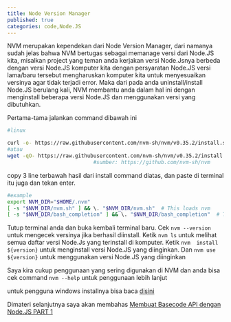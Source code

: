 ```yaml
---
title: Node Version Manager
published: true
categories: code,Node.JS
---
```

NVM merupakan kependekan dari Node Version Manager, dari namanya sudah jelas bahwa NVM bertugas sebagai memanage versi dari Node.JS kita, misalkan project yang teman anda kerjakan versi Node.Jsnya berbeda dengan versi Node.JS komputer kita dengan persyaratan Node.JS versi lama/baru tersebut mengharuskan komputer kita untuk menyesuaikan versinya agar tidak terjadi error. Maka dari pada anda uninstall/install Node.JS berulang kali, NVM membantu anda dalam hal ini dengan menginstall beberapa versi Node.JS dan menggunakan versi yang dibutuhkan.

Pertama-tama jalankan command dibawah ini
```sh
#linux

curl -o- https://raw.githubusercontent.com/nvm-sh/nvm/v0.35.2/install.sh | bash
#atau
wget -qO- https://raw.githubusercontent.com/nvm-sh/nvm/v0.35.2/install.sh | bash
							#sumber: https://github.com/nvm-sh/nvm
```
copy 3 line terbawah hasil dari install command diatas, dan paste di terminal itu juga dan tekan enter.
```sh
#example
export NVM_DIR="$HOME/.nvm"
[ -s "$NVM_DIR/nvm.sh" ] && \. "$NVM_DIR/nvm.sh"  # This loads nvm
[ -s "$NVM_DIR/bash_completion" ] && \. "$NVM_DIR/bash_completion"  # This loads nvm bash_completion
```
Tutup terminal anda dan buka kembali terminal baru. Cek `nvm --version` untuk mengecek versinya jika berhasil diinstall. Ketik `nvm ls` untuk melihat semua daftar versi Node.Js yang terinstall di komputer. Ketik `nvm  install ${version}` untuk menginstall versi Node.JS yang diinginkan. Dan `nvm use ${version}` untuk menggunakan versi Node.JS yang diinginkan

Saya kira cukup penggunaan yang sering digunakan di NVM dan anda bisa cek command `nvm --help` untuk penggunaan lebih lanjut

untuk pengguna windows installnya bisa baca [disini](https://github.com/coreybutler/nvm-windows)

Dimateri selanjutnya saya akan membahas [Membuat Basecode API dengan Node.JS PART 1](https://razidev.github.io/Membuat-Basecode-API-dengan-NodeJs)